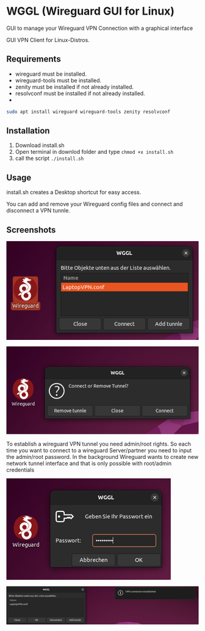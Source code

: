 # WGGL (Wireguard GUI for Linux)

GUI to manage your Wireguard VPN Connection with a graphical interface

GUI VPN Client for Linux-Distros.

## Requirements

- wireguard must be installed.
- wireguard-tools must be installed.
- zenity must be installed if not already installed.
- resolvconf must be installed if not already installed.
- 
```bash
sudo apt install wireguard wireguard-tools zenity resolvconf
```
## Installation

1. Download install.sh
2. Open terminal in downlod folder and type ``` chmod +x install.sh ```
3. call the script ```./install.sh ```

## Usage

install.sh creates a Desktop shortcut for easy access.

You can add and remove your Wireguard config files and connect and disconnect a VPN tunnle.

## Screenshots

![Screenshot1](https://github.com/SuitDeer/wggl/raw/main/Screenshots/screenshot1.png)

![Screenshot2](https://github.com/SuitDeer/wggl/raw/main/Screenshots/screenshot2.png)

To establish a wireguard VPN tunnel you need admin/root rights. So each time you want to connect to a wireguard Server/partner you need to input the admin/root password. In the background Wireguard wants to create new network tunnel interface and that is only possible with root/admin credentials

![Screenshot3](https://github.com/SuitDeer/wggl/raw/main/Screenshots/screenshot3.png)

![Screenshot4](https://github.com/SuitDeer/wggl/raw/main/Screenshots/screenshot4.png)
